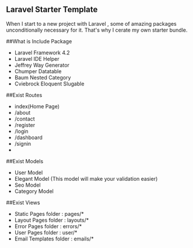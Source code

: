 ## Laravel Starter Template

  When I start to a new project with Laravel , some of amazing packages unconditionally necessary for it. That's why I cerate my own starter bundle.
  
##What is Include Package

  - Laravel Framework 4.2 
  - Laravel IDE Helper 
  - Jeffrey Way Generator 
  - Chumper Datatable 
  - Baum Nested Category
  - Cviebrock Eloquent Slugable 
  

##Exist Routes 

  - index(Home Page)
  - /about 
  - /contact
  - /register 
  - /login
  - /dashboard
  - /signin
  - 

##Exist Models

  - User Model 
  - Elegant Model (This model will make your validation easier)
  - Seo Model 
  - Category Model
  
##Exist Views 

  - Static Pages folder : pages/*
  - Layout Pages folder : layouts/*
  - Error Pages  folder : errors/*
  - User Pages   folder : user/*
  - Email Templates folder : emails/*

